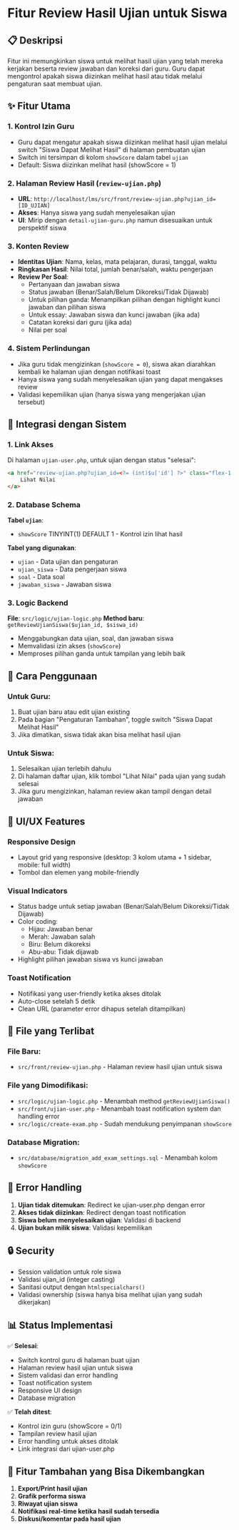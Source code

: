 # Fitur Review Hasil Ujian untuk Siswa

## 📋 Deskripsi
Fitur ini memungkinkan siswa untuk melihat hasil ujian yang telah mereka kerjakan beserta review jawaban dan koreksi dari guru. Guru dapat mengontrol apakah siswa diizinkan melihat hasil atau tidak melalui pengaturan saat membuat ujian.

## ✨ Fitur Utama

### 1. **Kontrol Izin Guru**
- Guru dapat mengatur apakah siswa diizinkan melihat hasil ujian melalui switch "Siswa Dapat Melihat Hasil" di halaman pembuatan ujian
- Switch ini tersimpan di kolom `showScore` dalam tabel `ujian`
- Default: Siswa diizinkan melihat hasil (showScore = 1)

### 2. **Halaman Review Hasil** (`review-ujian.php`)
- **URL**: `http://localhost/lms/src/front/review-ujian.php?ujian_id=[ID_UJIAN]`
- **Akses**: Hanya siswa yang sudah menyelesaikan ujian
- **UI**: Mirip dengan `detail-ujian-guru.php` namun disesuaikan untuk perspektif siswa

### 3. **Konten Review**
- **Identitas Ujian**: Nama, kelas, mata pelajaran, durasi, tanggal, waktu
- **Ringkasan Hasil**: Nilai total, jumlah benar/salah, waktu pengerjaan
- **Review Per Soal**:
  - Pertanyaan dan jawaban siswa
  - Status jawaban (Benar/Salah/Belum Dikoreksi/Tidak Dijawab)
  - Untuk pilihan ganda: Menampilkan pilihan dengan highlight kunci jawaban dan pilihan siswa
  - Untuk essay: Jawaban siswa dan kunci jawaban (jika ada)
  - Catatan koreksi dari guru (jika ada)
  - Nilai per soal

### 4. **Sistem Perlindungan**
- Jika guru tidak mengizinkan (`showScore = 0`), siswa akan diarahkan kembali ke halaman ujian dengan notifikasi toast
- Hanya siswa yang sudah menyelesaikan ujian yang dapat mengakses review
- Validasi kepemilikan ujian (hanya siswa yang mengerjakan ujian tersebut)

## 🔗 Integrasi dengan Sistem

### 1. **Link Akses**
Di halaman `ujian-user.php`, untuk ujian dengan status "selesai":
```html
<a href="review-ujian.php?ujian_id=<?= (int)$u['id'] ?>" class="flex-1 bg-orange text-white rounded-lg px-3 py-2 text-xs text-center hover:bg-orange-600 transition">
    Lihat Nilai
</a>
```

### 2. **Database Schema**
**Tabel `ujian`**:
- `showScore` TINYINT(1) DEFAULT 1 - Kontrol izin lihat hasil

**Tabel yang digunakan**:
- `ujian` - Data ujian dan pengaturan
- `ujian_siswa` - Data pengerjaan siswa
- `soal` - Data soal
- `jawaban_siswa` - Jawaban siswa

### 3. **Logic Backend**
**File**: `src/logic/ujian-logic.php`
**Method baru**: `getReviewUjianSiswa($ujian_id, $siswa_id)`
- Menggabungkan data ujian, soal, dan jawaban siswa
- Memvalidasi izin akses (`showScore`)
- Memproses pilihan ganda untuk tampilan yang lebih baik

## 🚀 Cara Penggunaan

### Untuk Guru:
1. Buat ujian baru atau edit ujian existing
2. Pada bagian "Pengaturan Tambahan", toggle switch "Siswa Dapat Melihat Hasil"
3. Jika dimatikan, siswa tidak akan bisa melihat hasil ujian

### Untuk Siswa:
1. Selesaikan ujian terlebih dahulu
2. Di halaman daftar ujian, klik tombol "Lihat Nilai" pada ujian yang sudah selesai
3. Jika guru mengizinkan, halaman review akan tampil dengan detail jawaban

## 📱 UI/UX Features

### Responsive Design
- Layout grid yang responsive (desktop: 3 kolom utama + 1 sidebar, mobile: full width)
- Tombol dan elemen yang mobile-friendly

### Visual Indicators
- Status badge untuk setiap jawaban (Benar/Salah/Belum Dikoreksi/Tidak Dijawab)
- Color coding:
  - Hijau: Jawaban benar
  - Merah: Jawaban salah
  - Biru: Belum dikoreksi
  - Abu-abu: Tidak dijawab
- Highlight pilihan jawaban siswa vs kunci jawaban

### Toast Notification
- Notifikasi yang user-friendly ketika akses ditolak
- Auto-close setelah 5 detik
- Clean URL (parameter error dihapus setelah ditampilkan)

## 🔧 File yang Terlibat

### File Baru:
- `src/front/review-ujian.php` - Halaman review hasil ujian untuk siswa

### File yang Dimodifikasi:
- `src/logic/ujian-logic.php` - Menambah method `getReviewUjianSiswa()`
- `src/front/ujian-user.php` - Menambah toast notification system dan handling error
- `src/logic/create-exam.php` - Sudah mendukung penyimpanan `showScore`

### Database Migration:
- `src/database/migration_add_exam_settings.sql` - Menambah kolom `showScore`

## 🐛 Error Handling

1. **Ujian tidak ditemukan**: Redirect ke ujian-user.php dengan error
2. **Akses tidak diizinkan**: Redirect dengan toast notification
3. **Siswa belum menyelesaikan ujian**: Validasi di backend
4. **Ujian bukan milik siswa**: Validasi kepemilikan

## 🔒 Security

- Session validation untuk role siswa
- Validasi ujian_id (integer casting)
- Sanitasi output dengan `htmlspecialchars()`
- Validasi ownership (siswa hanya bisa melihat ujian yang sudah dikerjakan)

## 📊 Status Implementasi

✅ **Selesai**:
- Switch kontrol guru di halaman buat ujian
- Halaman review hasil ujian untuk siswa
- Sistem validasi dan error handling
- Toast notification system
- Responsive UI design
- Database migration

✅ **Telah ditest**:
- Kontrol izin guru (showScore = 0/1)
- Tampilan review hasil ujian
- Error handling untuk akses ditolak
- Link integrasi dari ujian-user.php

## 🎯 Fitur Tambahan yang Bisa Dikembangkan

1. **Export/Print hasil ujian**
2. **Grafik performa siswa**
3. **Riwayat ujian siswa**
4. **Notifikasi real-time ketika hasil sudah tersedia**
5. **Diskusi/komentar pada hasil ujian**
